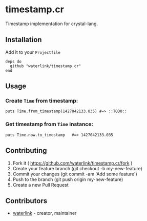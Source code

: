 # timestamp.cr

Timestamp implementation for crystal-lang.

## Installation

Add it to your `Projectfile`

```crystal
deps do
  github "waterlink/timestamp.cr"
end
```

## Usage

### Create `Time` from timestamp:

```crystal
puts Time.from_timestamp(1427042133.035) #=> ::TODO::
```

### Get timestamp from `Time` instance:

```crystal
puts Time.now.to_timestamp   #=> 1427042133.035
```

## Contributing

1. Fork it ( https://github.com/waterlink/timestamp.cr/fork )
2. Create your feature branch (git checkout -b my-new-feature)
3. Commit your changes (git commit -am 'Add some feature')
4. Push to the branch (git push origin my-new-feature)
5. Create a new Pull Request

## Contributors

- [waterlink](https://github.com/waterlink) - creator, maintainer
